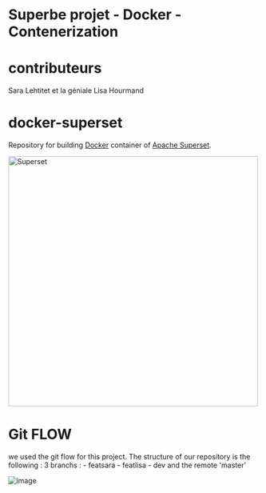 # Superbe projet - Docker - Contenerization

# contributeurs
Sara Lehtitet et la géniale Lisa Hourmand

# docker-superset
Repository for building [Docker](https://www.docker.com/) container of [Apache Superset](https://superset.incubator.apache.org/tutorial.html).

[<img src="https://cloud.githubusercontent.com/assets/130878/20946612/49a8a25c-bbc0-11e6-8314-10bef902af51.png" alt="Superset" width="500"/>](https://superset.incubator.apache.org/tutorial.html)

# Git FLOW 
we used the git flow for this project. The structure of our repository is the following : 
3 branchs : - featsara
            - featlisa
            - dev
and the remote 'master'

![image](https://user-images.githubusercontent.com/48882137/155838038-6d7aebed-8ed0-4f23-a62d-8b4e86679983.png)
